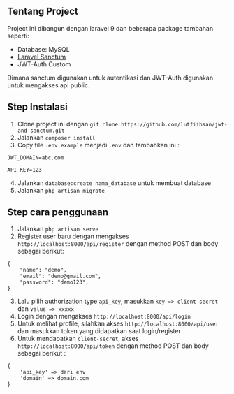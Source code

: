 ## Tentang Project

Project ini dibangun dengan laravel 9 dan beberapa package tambahan seperti:

- Database: MySQL
- [Laravel Sanctum](https://laravel.com/docs/9.x/sanctum)
- JWT-Auth Custom

Dimana sanctum digunakan untuk autentikasi dan JWT-Auth digunakan untuk mengakses api public.

## Step Instalasi

1. Clone project ini dengan `git clone https://github.com/lutfiihsan/jwt-and-sanctum.git`
2. Jalankan `composer install`
3. Copy file `.env.example` menjadi `.env` dan tambahkan ini :
```
JWT_DOMAIN=abc.com

API_KEY=123
```

4. Jalankan `database:create nama_database` untuk membuat database
5. Jalankan `php artisan migrate`

## Step cara penggunaan

1. Jalankan `php artisan serve`
2. Register user baru dengan mengakses `http://localhost:8000/api/register` dengan method POST dan body sebagai berikut:
```
{
    "name": "demo",
    "email": "demo@gmail.com",
    "password": "demo123",
}
```
3. Lalu pilih authorization type `api_key`, masukkan `key => client-secret` dan `value => xxxxx`
4. Login dengan mengakses `http://localhost:8000/api/login`
5. Untuk melihat profile, silahkan akses `http://localhost:8000/api/user` dan masukkan token yang didapatkan saat login/register
6. Untuk mendapatkan `client-secret`, akses `http://localhost:8000/api/token` dengan method POST dan body sebagai berikut :
```
{
    'api_key' => dari env
    'domain' => domain.com
} 
```

